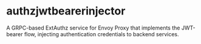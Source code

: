# authzjwtbearerinjector
A GRPC-based ExtAuthz service for Envoy Proxy that implements the JWT-bearer flow, injecting authentication credentials to backend services.
